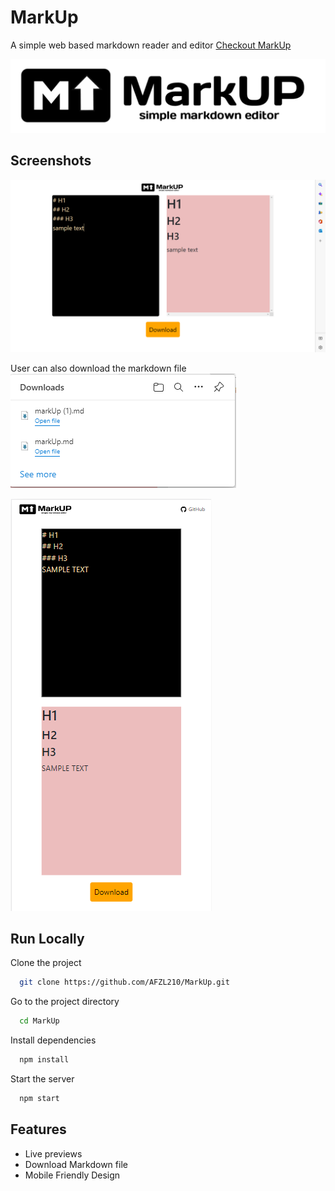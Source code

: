 # MarkUp

A simple web based markdown reader and editor
[Checkout MarkUp](https://afzl210.github.io/MarkUp/)


![Logo](https://raw.githubusercontent.com/AFZL210/MarkUp/main/media/logotwo.jpg)


## Screenshots

![App Screenshot](https://raw.githubusercontent.com/AFZL210/MarkUp/main/media/screenOne.png)

User can also download the markdown file
![App Screenshot](https://raw.githubusercontent.com/AFZL210/MarkUp/main/media/DownloadScreenshot1.PNG)

![App Screenshot](https://raw.githubusercontent.com/AFZL210/MarkUp/main/media/MobileScreenshot1.PNG)


## Run Locally

Clone the project

```bash
  git clone https://github.com/AFZL210/MarkUp.git
```

Go to the project directory

```bash
  cd MarkUp
```

Install dependencies

```bash
  npm install
```

Start the server

```bash
  npm start
```

## Features

- Live previews
- Download Markdown file
- Mobile Friendly Design


